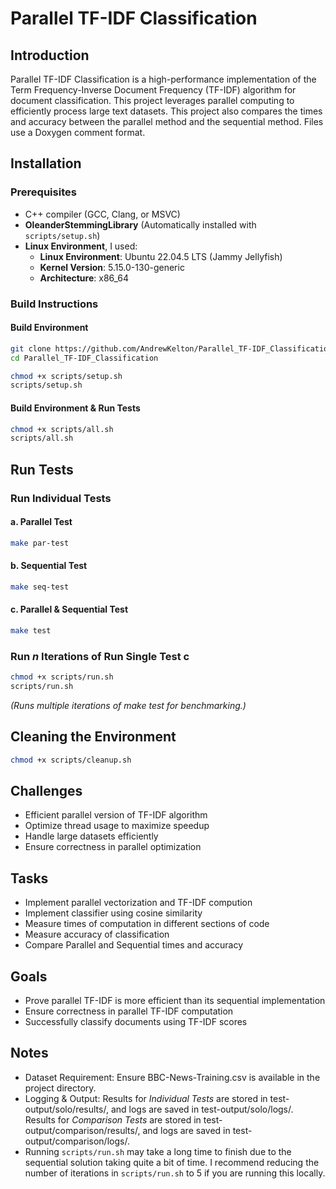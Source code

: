 # Parallel TF-IDF Classification

## Introduction
Parallel TF-IDF Classification is a high-performance implementation of the Term Frequency-Inverse Document Frequency (TF-IDF) algorithm for document classification. This project leverages parallel computing to efficiently process large text datasets. This project also compares the times and accuracy between the parallel method and the sequential method. Files use a Doxygen comment format.

## Installation
### Prerequisites
- C++ compiler (GCC, Clang, or MSVC)
- **OleanderStemmingLibrary** (Automatically installed with `scripts/setup.sh`)
- **Linux Environment**, I used:
    - **Linux Environment**: Ubuntu 22.04.5 LTS (Jammy Jellyfish)  
    - **Kernel Version**: 5.15.0-130-generic  
    - **Architecture**: x86_64  

### Build Instructions
#### Build Environment
```bash
git clone https://github.com/AndrewKelton/Parallel_TF-IDF_Classification.git
cd Parallel_TF-IDF_Classification

chmod +x scripts/setup.sh
scripts/setup.sh
```
#### Build Environment & Run Tests
```bash
chmod +x scripts/all.sh
scripts/all.sh
```


## Run Tests
### Run Individual Tests
#### a. Parallel Test
```bash
make par-test
```
#### b. Sequential Test
```bash
make seq-test
```
#### c. Parallel & Sequential Test
```bash
make test
```

### Run _n_ Iterations of Run Single Test c
```bash
chmod +x scripts/run.sh
scripts/run.sh
```
_(Runs multiple iterations of make test for benchmarking.)_


## Cleaning the Environment
```bash
chmod +x scripts/cleanup.sh
```


## Challenges
* Efficient parallel version of TF-IDF algorithm
* Optimize thread usage to maximize speedup
* Handle large datasets efficiently
* Ensure correctness in parallel optimization

## Tasks
* Implement parallel vectorization and TF-IDF compution
* Implement classifier using cosine similarity
* Measure times of computation in different sections of code
* Measure accuracy of classification
* Compare Parallel and Sequential times and accuracy

## Goals
* Prove parallel TF-IDF is more efficient than its sequential implementation
* Ensure correctness in parallel TF-IDF computation
* Successfully classify documents using TF-IDF scores


## Notes
* Dataset Requirement: Ensure BBC-News-Training.csv is available in the project directory.
* Logging & Output: Results for _Individual Tests_ are stored in test-output/solo/results/, and logs are saved in test-output/solo/logs/. Results for _Comparison Tests_ are stored in test-output/comparison/results/, and logs are saved in test-output/comparison/logs/.
* Running `scripts/run.sh` may take a long time to finish due to the sequential solution taking quite a bit of time. I recommend reducing the number of iterations in `scripts/run.sh` to 5 if you are running this locally.
